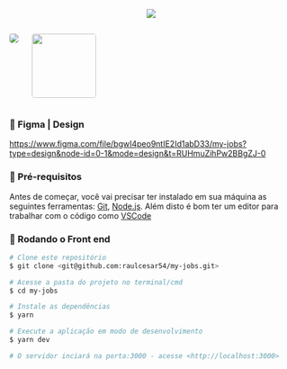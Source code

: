 
<p align="center">
  <img src="https://github.com/raulcesar54/my-jobs/assets/50491912/376cb3f1-38f0-4e8d-906c-6428529fd8a5">
</p>
<div style="display: flex;gap:24px;">
<p align="center">
  <img  style="border-radius:4px;overflow:hidden;" src="https://github.com/raulcesar54/my-jobs/assets/50491912/7ffff707-922a-44e2-88a7-db7d01b2aeb7">
</p>
<p align="center" style="border-radius:4px;overflow:hidden;">
  <img width="114px" src="https://github.com/raulcesar54/my-jobs/assets/50491912/e0ac85bd-c7ac-4ba9-a1c1-96095ce010f8">
</p>
</div>

### 🎉 Figma | Design 

https://www.figma.com/file/bgwI4peo9ntIE2Id1abD33/my-jobs?type=design&node-id=0-1&mode=design&t=RUHmuZihPw2BBgZJ-0


### 🙌 Pré-requisitos

Antes de começar, você vai precisar ter instalado em sua máquina as seguintes ferramentas:
[Git](https://git-scm.com), [Node.js](https://nodejs.org/en/). 
Além disto é bom ter um editor para trabalhar com o código como [VSCode](https://code.visualstudio.com/)

### 🎲 Rodando o Front end
```bash
# Clone este repositório
$ git clone <git@github.com:raulcesar54/my-jobs.git>

# Acesse a pasta do projeto no terminal/cmd
$ cd my-jobs

# Instale as dependências
$ yarn

# Execute a aplicação em modo de desenvolvimento
$ yarn dev

# O servidor inciará na porta:3000 - acesse <http://localhost:3000>
```
